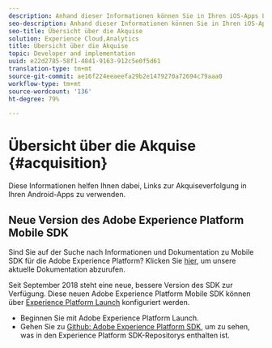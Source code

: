 ```yaml
---
description: Anhand dieser Informationen können Sie in Ihren iOS-Apps Links zur Akquise-Verfolgung verwenden.
seo-description: Anhand dieser Informationen können Sie in Ihren iOS-Apps Links zur Akquise-Verfolgung verwenden.
seo-title: Übersicht über die Akquise
solution: Experience Cloud,Analytics
title: Übersicht über die Akquise
topic: Developer and implementation
uuid: e22d2785-58f1-4841-9163-912c5e0f5d61
translation-type: tm+mt
source-git-commit: ae16f224eeaeefa29b2e1479270a72694c79aaa0
workflow-type: tm+mt
source-wordcount: '136'
ht-degree: 79%

---
```



# Übersicht über die Akquise {#acquisition}

Diese Informationen helfen Ihnen dabei, Links zur Akquiseverfolgung in Ihren Android-Apps zu verwenden.

## Neue Version des Adobe Experience Platform Mobile SDK

Sind Sie auf der Suche nach Informationen und Dokumentation zu Mobile SDK für die Adobe Experience Platform? Klicken Sie [hier](https://aep-sdks.gitbook.io/docs/), um unsere aktuelle Dokumentation abzurufen.

Seit September 2018 steht eine neue, bessere Version des SDK zur Verfügung. Diese neuen Adobe Experience Platform Mobile SDK können über [Experience Platform Launch](https://www.adobe.com/de/experience-platform/launch.html) konfiguriert werden.

* Beginnen Sie mit Adobe Experience Platform Launch.
* Gehen Sie zu [Github: Adobe Experience Platform SDK](https://github.com/Adobe-Marketing-Cloud/acp-sdks), um zu sehen, was in den Experience Platform SDK-Repositorys enthalten ist.
